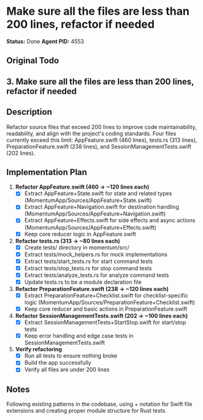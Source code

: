 # Make sure all the files are less than 200 lines, refactor if needed
**Status:** Done
**Agent PID:** 4553

## Original Todo
## 3. Make sure all the files are less than 200 lines, refactor if needed

## Description
Refactor source files that exceed 200 lines to improve code maintainability, readability, and align with the project's coding standards. Four files currently exceed this limit: AppFeature.swift (460 lines), tests.rs (313 lines), PreparationFeature.swift (238 lines), and SessionManagementTests.swift (202 lines).

## Implementation Plan
1. **Refactor AppFeature.swift (460 → ~120 lines each)**
   - [x] Extract AppFeature+State.swift for state and related types (MomentumApp/Sources/AppFeature+State.swift)
   - [x] Extract AppFeature+Navigation.swift for destination handling (MomentumApp/Sources/AppFeature+Navigation.swift)
   - [x] Extract AppFeature+Effects.swift for side effects and async actions (MomentumApp/Sources/AppFeature+Effects.swift)
   - [x] Keep core reducer logic in AppFeature.swift

2. **Refactor tests.rs (313 → ~80 lines each)**
   - [x] Create tests/ directory in momentum/src/
   - [x] Extract tests/mock_helpers.rs for mock implementations
   - [x] Extract tests/start_tests.rs for start command tests
   - [x] Extract tests/stop_tests.rs for stop command tests
   - [x] Extract tests/analyze_tests.rs for analyze command tests
   - [x] Update tests.rs to be a module declaration file

3. **Refactor PreparationFeature.swift (238 → ~120 lines each)**
   - [x] Extract PreparationFeature+Checklist.swift for checklist-specific logic (MomentumApp/Sources/PreparationFeature+Checklist.swift)
   - [x] Keep core reducer and basic actions in PreparationFeature.swift

4. **Refactor SessionManagementTests.swift (202 → ~100 lines each)**
   - [x] Extract SessionManagementTests+StartStop.swift for start/stop tests
   - [x] Keep error handling and edge case tests in SessionManagementTests.swift

5. **Verify refactoring**
   - [x] Run all tests to ensure nothing broke
   - [x] Build the app successfully
   - [x] Verify all files are under 200 lines

## Notes
Following existing patterns in the codebase, using + notation for Swift file extensions and creating proper module structure for Rust tests.